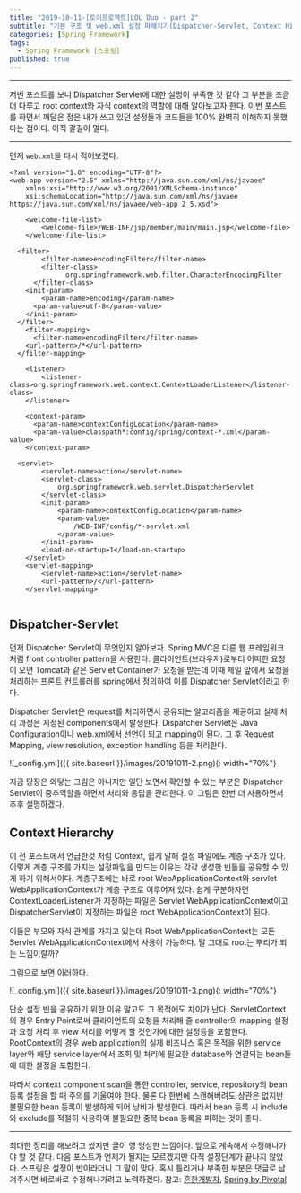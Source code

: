```yaml
---
title: "2019-10-11-[토이프로젝트]LOL Duo - part 2"
subtitle: "기본 구조 및 web.xml 설정 파헤치기(Dispatcher-Servlet, Context Hierarchy)"
categories: [Spring Framework]
tags:
  - Spring Framework [스프링]
published: true
---
```


***
저번 포스트를 보니 Dispatcher Servlet에 대한 설명이 부족한 것 같아 그 부분을 조금 더 다루고 root context와 자식 context의 역할에 대해 알아보고자 한다. 이번 포스트를 하면서 깨달은 점은 내가 쓰고 있던 설정들과 코드들을 100% 완벽히 이해하지 못했다는 점이다. 아직 갈길이 멀다.

***

먼저 `web.xml`을 다시 적어보겠다.
```
<?xml version="1.0" encoding="UTF-8"?>
<web-app version="2.5" xmlns="http://java.sun.com/xml/ns/javaee"         
	xmlns:xsi="http://www.w3.org/2001/XMLSchema-instance"
	xsi:schemaLocation="http://java.sun.com/xml/ns/javaee https://java.sun.com/xml/ns/javaee/web-app_2_5.xsd">

	<welcome-file-list>
		<welcome-file>/WEB-INF/jsp/member/main/main.jsp</welcome-file>
	</welcome-file-list>

  <filter>
		<filter-name>encodingFilter</filter-name>
    	<filter-class>
			  org.springframework.web.filter.CharacterEncodingFilter
      </filter-class>
    <init-param>
    	<param-name>encoding</param-name>
      <param-value>utf-8</param-value>
    </init-param>
  </filter>
	<filter-mapping>
	  <filter-name>encodingFilter</filter-name>
    <url-pattern>/*</url-pattern>
  </filter-mapping>

  	<listener>
    	<listener-class>org.springframework.web.context.ContextLoaderListener</listener-class>
  	</listener>

    <context-param>
      <param-name>contextConfigLocation</param-name>
      <param-value>classpath*:config/spring/context-*.xml</param-value>
    </context-param>

  <servlet>
		<servlet-name>action</servlet-name>
		<servlet-class>
			org.springframework.web.servlet.DispatcherServlet
		</servlet-class>
		<init-param>
			<param-name>contextConfigLocation</param-name>
			<param-value>
				/WEB-INF/config/*-servlet.xml
			</param-value>
		</init-param>
		<load-on-startup>1</load-on-startup>
	</servlet>
	<servlet-mapping>
		<servlet-name>action</servlet-name>
		<url-pattern>/</url-pattern>
	</servlet-mapping>


```

## Dispatcher-Servlet

먼저 Dispatcher Servlet이 무엇인지 알아보자. Spring MVC은 다른 웹 프레임워크 처럼 front controller pattern을 사용한다. 클라이언트(브라우저)로부터 어떠한 요청이 오면 Tomcat과 같은 Servlet Container가 요청을 받는데 이때 제일 앞에서 요청을 처리하는 프론트 컨트롤러를 spring에서 정의하여 이를 Dispatcher Servlet이라고 한다.

Dispatcher Servlet은 request를 처리하면서 공유되는 알고리즘을 제공하고 실제 처리 과정은 지정된 components에서 발생한다. Dispatcher Servlet은 Java Configuration이나 web.xml에서 선언이 되고 mapping이 된다. 그 후 Request Mapping, view resolution, exception handling 등을 처리한다.

![_config.yml]({{ site.baseurl }}/images/20191011-2.png){: width="70%"}

지금 당장은 와닿는 그림은 아니지만 일단 보면서 확인할 수 있는 부분은 Dispatcher Servlet이 중추역할을 하면서 처리와 응답을 관리한다. 이 그림은 한번 더 사용하면서 추후 설명하겠다.

## Context Hierarchy

이 전 포스트에서 언급한것 처럼 Context, 쉽게 말해 설정 파일에도 계층 구조가 있다. 이렇게 계층 구조를 가지는 설정파일을 만드는 이유는 각각 생성한 빈들을 공유할 수 있게 하기 위해서이다. 계층구조에는 바로 root WebApplicationContext와 servlet WebApplicationContext가 계층 구조로 이루어져 있다. 쉽게 구분하자면 ContextLoaderListener가 지정하는 파일은 Servlet WebApplicationContext이고 DispatcherServlet이 지정하는 파일은 root WebApplicationContext이 된다.

이들은 부모와 자식 관계를 가지고 있는데 Root WebApplicationContext는 모든 Servlet WebApplicationContext에서 사용이 가능하다. 말 그대로 root는 뿌리가 되는 느낌이랄까?

그림으로 보면 이러하다.

![_config.yml]({{ site.baseurl }}/images/20191011-3.png){: width="70%"}

단순 설정 빈을 공유하기 위한 이유 말고도 그 목적에도 차이가 난다.
ServletContext의 경우 Entry Point로써 클라이언트의 요청을 처리해 줄 controller의 mapping 설정과 요청 처리 후 view 처리를 어떻게 할 것인가에 대한 설정등을 포함한다.
RootContext의 경우 web application의 실제 비즈니스 혹은 목적을 위한 service layer와 해당 service layer에서 조회 및 처리에 필요한 database와 연결되는 bean들에 대한 설정을 포함한다.

따라서 context component scan을 통한 controller, service, repository의 bean 등록 설정을 할 때 주의를 기울여야 한다. 물론 다 한번에 스캔해버려도 상관은 없지만 불필요한 bean 등록이 발생하게 되어 낭비가 발생한다. 따라서 bean 등록 시 include 와 exclude를 적절히 사용하여 불필요한 중복 bean 등록을 피하는 것이 좋다.

***
최대한 정리를 해보려고 썼지만 글이 영 엉성한 느낌이다. 앞으로 계속해서 수정해나가야 할 것 같다. 다음 포스트가 언제가 될지는 모르겠지만 아직 설정단계가 끝나지 않았다. 스프링은 설정이 반이라더니 그 말이 맞다. 혹시 틀리거나 부족한 부분은 댓글로 남겨주시면 바로바로 수정해나가려고 노력하겠다.
참고: [흔한개발자](https://addio3305.tistory.com/), [Spring by Pivotal](https://nice2049.tistory.com/entry/spring-rootContext-%EA%B7%B8%EB%A6%AC%EA%B3%A0-servletContext-%EB%8C%80%ED%95%B4%EC%84%9C)
